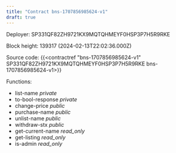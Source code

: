 ```yaml
---
title: "Contract bns-1707856985624-v1"
draft: true
---
```

Deployer: SP331QF82ZH9721KX9MQTQHMEYF0HSP3P7H5R9RKE


 



Block height: 139317 (2024-02-13T22:02:36.000Z)

Source code: {{<contractref "bns-1707856985624-v1" SP331QF82ZH9721KX9MQTQHMEYF0HSP3P7H5R9RKE bns-1707856985624-v1>}}

Functions:

* list-name _private_
* to-bool-response _private_
* change-price _public_
* purchase-name _public_
* unlist-name _public_
* withdraw-stx _public_
* get-current-name _read_only_
* get-listing _read_only_
* is-admin _read_only_
